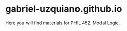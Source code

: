 # gabriel-uzquiano.github.io

[Here](https://gabriel-uzquiano.github.io/ModalLogic.md) you will find materials for PHIL 452. Modal Logic.